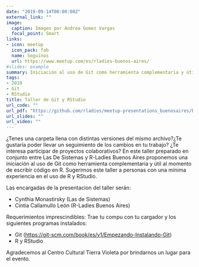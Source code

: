 ```yaml
---
date: "2019-09-14T00:00:00Z"
external_link: ""
image:
  caption: Imagen por Andrea Gomez Vargas
  focal_point: Smart
links:
- icon: meetup
  icon_pack: fab
  name: Seguinos
  url: https://www.meetup.com/es/rladies-buenos-aires/
#slides: example
summary: Iniciación al uso de Git como herramienta complementaria y útil al momento de escribir código en R
tags:
- 2019
- Git
- RStudio
title: Taller de Git y RStudio
url_code: ""
url_pdf: "https://github.com/rladies/meetup-presentations_buenosaires/blob/master/2019-09-14-Git_Rstudio/git_rstudio.pdf"
url_slides: ""
url_video: ""
---
```



¿Tenes una carpeta llena con distintas versiones del mismo archivo?¿Te gustaría poder llevar un seguimiento de los cambios en tu trabajo? ¿Te interesa participar de proyectos colaborativos?
En este taller preparado en conjunto entre Las De Sistemas y R-Ladies Buenos Aires proponemos una iniciación al uso de Git como herramienta complementaria y útil al momento de escribir código en R.
Sugerimos este taller a personas con una mínima experiencia en el uso de R y RStudio.

Las encargadas de la presentacion del taller serán:
- Cynthia Monastirsky (Las de Sistemas)
- Cintia Callamullo León (R-Ladies Buenos Aires)

Requerimientos imprescindibles:
Trae tu compu con tu cargador y los siguientes programas instalados:

- Git (https://git-scm.com/book/es/v1/Empezando-Instalando-Git)
- R y RStudio

Agradecemos al Centro Cultural Tierra Violeta por brindarnos un lugar para el evento.